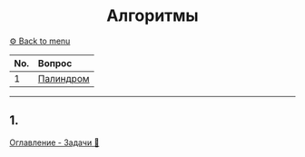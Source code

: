 <div align="center"><h1>Алгоритмы</h1></div>

[⚙️ Back to menu](README.md)

 <div id="menu"></div>
 
| No.|             Вопрос                   |
|:---|:-------------------------------------|
|1| [Палиндром](#a1)|


---

<div id="a1"></div>

## 1. 

[Оглавление - Задачи 🔼](#menu)
